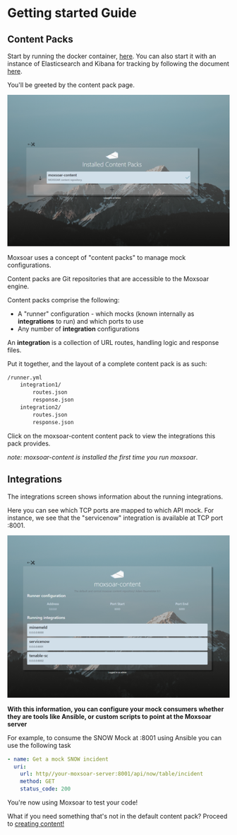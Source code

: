 # Getting started Guide
## Content Packs
Start by running the docker container, [here](https://github.com/adambaumeister/moxsoar). You can also start it with 
an instance of Elasticsearch and Kibana for tracking by following the document [here](elasticsearch.md).

You'll be greeted by the content pack page.

<img src="img/start_screen.PNG" width="600">

Moxsoar uses a concept of "content packs" to manage mock configurations.

Content packs are Git repositories that are accessible to the Moxsoar engine.

Content packs comprise the following:
* A "runner" configuration - which mocks (known internally as **integrations** to run) and which ports to use
* Any number of **integration** configurations

An **integration** is a collection of URL routes, handling logic and response files.

Put it together, and the layout of a complete content pack is as such:
```bash
/runner.yml
    integration1/
        routes.json
        response.json
    integration2/
        routes.json
        response.json
```

Click on the moxsoar-content content pack to view the integrations this pack provides.

*note: moxsoar-content is installed the first time you run moxsoar*.

## Integrations

The integrations screen shows information about the running integrations.

Here you can see which TCP ports are mapped to which API mock. For instance, we see that the "servicenow" integration
is available at TCP port :8001.

<img src="img/integrations_screen.PNG" width="600">

**With this information, you can configure your mock consumers whether they are tools like Ansible, 
or custom scripts to point at the Moxsoar server**

For example, to consume the SNOW Mock at :8001 using Ansible you can use the following task

```yaml
- name: Get a mock SNOW incident
  uri:
    url: http//your-moxsoar-server:8001/api/now/table/incident
    method: GET
    status_code: 200
```

You're now using Moxsoar to test your code!

What if you need something that's not in the default content pack? Proceed to [creating content!](user_interface.md)